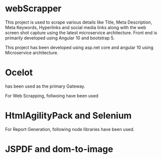 # webScrapper
This project is used to scrape various details like Title, Meta Description, Meta Keywords, Hyperlinks and social media links along with the web screen shot capture using
the latest microservice architecture. Front end is primarily developed using Angular 10 and bootstrap 5.


This project has been developed using asp.net core and angular 10 using Microservice architecture.
# Ocelot 
has been used as the primary Gateway.

For Web Scrapping, follwoing have been used
# HtmlAgilityPack and Selenium 

For Report Generation, following node libraries have been used.
# JSPDF and dom-to-image 




